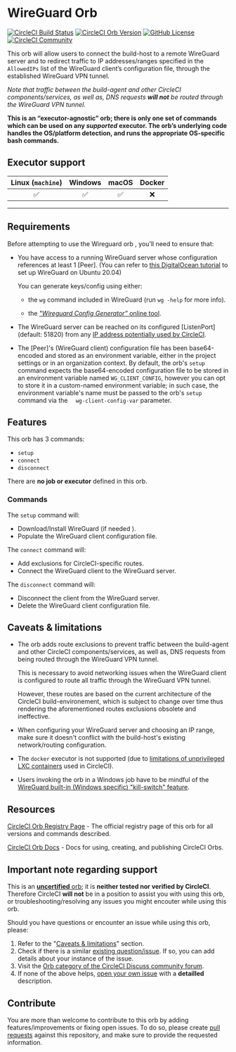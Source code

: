 # WireGuard Orb


[![CircleCI Build Status](https://circleci.com/gh/orbiously/wireguard-orb.svg?style=shield "CircleCI Build Status")](https://circleci.com/gh/orbiously/wireguard-orb) [![CircleCI Orb Version](https://badges.circleci.com/orbs/orbiously/wireguard.svg)](https://circleci.com/orbs/registry/orb/orbiously/wireguard) [![GitHub License](https://img.shields.io/badge/license-MIT-lightgrey.svg)](https://raw.githubusercontent.com/orbiously/wireguard-orb/master/LICENSE) [![CircleCI Community](https://img.shields.io/badge/community-CircleCI%20Discuss-343434.svg)](https://discuss.circleci.com/c/ecosystem/orbs)

This orb will allow users to connect the build-host to a remote WireGuard server and to redirect traffic to IP addresses/ranges specified in the `AllowedIPs` list of the WireGuard client’s configuration file, through the established WireGuard VPN tunnel.

_Note that traffic between the build-agent and other CircleCI components/services, as well as, DNS requests **will not** be routed through the WireGuard VPN tunnel._

**This is an “executor-agnostic” orb; there is only one set of commands which can be used on any _supported_ executor. The orb’s underlying code handles the OS/platform detection, and runs the appropriate OS-specific bash commands.**

## Executor support

| Linux (`machine`)  | Windows | macOS  | Docker |
| :---: | :---: | :---: | :---: |
| :white_check_mark:  | :white_check_mark:  | :white_check_mark:  | :x:  |

---

## Requirements

Before attempting to use the Wireguard orb , you’ll need to ensure that:

- You have access to a running WireGuard server whose configuration references at least 1 [Peer]. (You can refer to [this DigitalOcean tutorial](https://www.digitalocean.com/community/tutorials/how-to-set-up-wireguard-on-ubuntu-20-04) to set up WireGuard on Ubuntu 20.04)
    
  You can generate keys/config using either:

  - the `wg` command included in WireGuard (run `wg -help` for more info).
    
  - the [_"Wireguard Config Generator”_ online tool](https://www.wireguardconfig.com/).

- The WireGuard server can be reached on its configured [ListenPort] (default: 51820) from any [IP address potentially used by CircleCI](https://circleci.com/docs/2.0/ip-ranges/#aws-and-gcp-ip-addresses). 

- The [Peer]'s (WireGuard client) configuration file has been base64-encoded and stored as an environment variable, either in the project settings or in an organization context. By default, the orb's `setup` command expects the base64-encoded configuration file to be stored in an environment variable named `WG_CLIENT_CONFIG`, however you can opt to store it in a custom-named environment variable; in such case, the environment variable's name must be passed to the orb's `setup` command via the `  wg-client-config-var` parameter.


## Features

This orb has 3 commands:
- `setup`
- `connect`
- `disconnect`

There are **no job or executor** defined in this orb.

### Commands

The `setup` command will:
- Download/Install WireGuard (if needed ).
- Populate the WireGuard client configuration file.

The `connect` command will:
- Add exclusions for CircleCI-specific routes.
- Connect the WireGuard client to the WireGuard server.

The `disconnect` command will:
- Disconnect the client from the WireGuard server.
- Delete the WireGuard client configuration file.


## Caveats & limitations

- The orb adds route exclusions to prevent traffic between the build-agent and other CircleCI components/services, as well as, DNS requests from being routed through the WireGuard VPN tunnel.

  This is necessary to avoid networking issues when the WireGuard client is configured to route all traffic through the WireGuard VPN tunnel.
  
  However, these routes are based on the current architecture of the CircleCI build-environement, which is subject to change over time thus rendering the aforementioned routes exclusions obsolete and ineffective.

- When configuring your WireGuard server and choosing an IP range, make sure it doesn't conflict with the build-host's existing network/routing configuration.

- The `docker` executor is not supported (due to [limitations of unprivileged LXC containers](https://circleci.com/blog/vpns-and-why-they-don-t-work/) used in CircleCI).

- Users invoking the orb in a Windows job have to be mindful of the [WireGuard built-in (Windows specific) "kill-switch" feature](https://git.zx2c4.com/wireguard-windows/about/docs/netquirk.md).

## Resources

[CircleCI Orb Registry Page](https://circleci.com/orbs/registry/orb/orbiously/wireguard) - The official registry page of this orb for all versions and commands described.

[CircleCI Orb Docs](https://circleci.com/docs/2.0/orb-intro/#section=configuration) - Docs for using, creating, and publishing CircleCI Orbs.

## Important note regarding support

This is an [**uncertified** orb](https://circleci.com/docs/orbs-faq#using-uncertified-orbs); it is **neither tested nor verified by CircleCI**. Therefore CircleCI **will not** be in a position to assist you with using this orb, or troubleshooting/resolving any issues you might encouter while using this orb.

Should you have questions or encounter an issue while using this orb, please:

1. Refer to the "[Caveats & limitations](https://github.com/orbiously/wireguard-orb/README.md#caveats--limitations)" section.
2. Check if there is a similar [existing question/issue](https://github.com/orbiously/wireguard-orb/issues). If so, you can add details about your instance of the issue.
3. Visit the [Orb category of the CircleCI Discuss community forum](https://discuss.circleci.com/c/orbs). 
4. If none of the above helps, [open your own issue](https://github.com/orbiously/wireguard-orb/issues/new/choose) with a **detailled** description.

## Contribute

You are more than welcome to contribute to this orb by adding features/improvements or fixing open issues. To do so, please create [pull requests](https://github.com/orbiously/wireguard-orb/pulls) against this repository, and make sure to provide the requested information.
